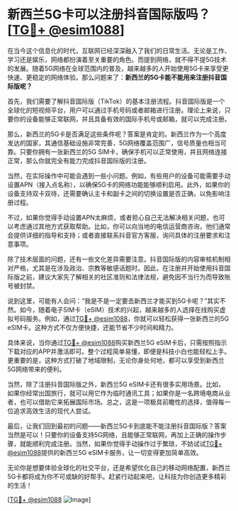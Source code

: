 # 新西兰5G卡可以注册抖音国际版吗？[[TG💪+ @esim1088](https://t.me/s/esim1088)]

在当今这个信息化的时代，互联网已经深深融入了我们的日常生活。无论是工作、学习还是娱乐，网络都扮演着至关重要的角色。而提到网络，就不得不提5G技术的发展。随着5G网络在全球范围内的普及，越来越多的人开始使用5G卡来享受更快速、更稳定的网络体验。那么问题来了：**新西兰的5G卡能不能用来注册抖音国际版呢？**

首先，我们需要了解抖音国际版（TikTok）的基本注册流程。抖音国际版是一个全球化的短视频平台，用户可以通过手机号码或者邮箱进行注册。理论上来说，只要你的设备能够正常联网，并且具备有效的国际手机号或邮箱，就可以完成注册。

那么，新西兰的5G卡是否满足这些条件呢？答案是肯定的。新西兰作为一个高度发达的国家，其通信基础设施非常完善，5G网络覆盖范围广，信号质量也相当可靠。只要你拥有一张新西兰的5G SIM卡，确保手机可以正常使用，并且网络连接正常，那么你就完全有能力完成抖音国际版的注册。

当然，在实际操作中可能会遇到一些小问题。例如，有些用户的设备可能需要手动设置APN（接入点名称），以确保5G卡的网络功能能够顺利启用。此外，如果你的设备支持双卡双待，还需要确认主卡和副卡之间的切换设置是否正确，以免影响注册过程。

不过，如果你觉得手动设置APN太麻烦，或者担心自己无法解决相关问题，也可以考虑通过其他方式获取帮助。比如，你可以向当地的电信运营商咨询，他们通常会提供详细的指导和支持；或者直接联系抖音官方客服，询问具体的注册要求和注意事项。

除了技术层面的问题，还有一些文化差异需要注意。抖音国际版的内容审核机制相对严格，尤其是在涉及政治、宗教等敏感话题时。因此，在注册并开始使用抖音国际版之前，建议大家先了解相关的社区准则和法律法规，避免因不当行为而导致账号被封禁。

说到这里，可能有人会问：“我是不是一定要去新西兰才能买到5G卡呢？”其实不然。如今，随着电子SIM卡（eSIM）技术的兴起，越来越多的人选择在线购买虚拟号码服务。例如，通过[TG💪+ @esim1088](https://t.me/s/esim1088)，你就可以轻松获得一张新西兰的5G eSIM卡。这种方式不仅方便快捷，还能节省不少时间和精力。

具体来说，当你通过[TG💪+ @esim1088](https://t.me/s/esim1088)购买新西兰5G eSIM卡后，只需按照指示下载对应的APP并激活即可。整个过程简单易懂，即便是科技小白也能轻松上手。更重要的是，这种方式打破了地域限制，无论你身处何地，都可以享受到新西兰5G网络带来的便利。

当然，除了注册抖音国际版之外，新西兰5G eSIM卡还有很多实用场景。比如，如果你经常出国旅行，就可以用它作为临时通讯工具；如果你是一名跨境电商从业者，也可以借助它来拓展国际市场。总之，这是一项极具前瞻性的选择，值得每一位追求高效生活的现代人尝试。

最后，让我们回到最初的问题——新西兰5G卡到底能不能注册抖音国际版？答案当然是可以！只要你的设备支持5G网络，且能够正常联网，再加上正确的操作步骤，就能顺利完成注册。当然，如果你觉得手动操作过于繁琐，不妨试试[TG💪+ @esim1088](https://t.me/s/esim1088)提供的新西兰5G eSIM卡服务，让一切变得更加简单高效。

无论你是想要体验全球化的社交平台，还是希望优化自己的移动网络配置，新西兰5G卡都将成为你不可或缺的好帮手。赶紧行动起来吧，让科技为你创造更多精彩的生活！

[[TG💪+ @esim1088](https://t.me/s/esim1088) ![Image](https://i.postimg.cc/4NQfJmqS/Snipaste-2025-05-13-00-14-12.png)]